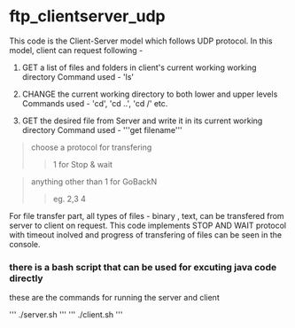 # ftp_clientserver_udp
This code is the Client-Server model which follows UDP protocol. In this model, client can request following - 

1. GET a list of files and folders in client's current working working directory
    Command used - 'ls'

2. CHANGE the current working directory to both lower and upper levels
     Commands used - 'cd', 'cd ..', 'cd /' etc.
     
3. GET the desired file from Server and write it in its current working directory 
     Command used -
     '''get filename'''
> choose a protocol for transfering 
>> 1 for Stop & wait

> anything other than 1 for GoBackN
>> eg. 2,3 4
    

For file transfer part, all types of files - binary , text, can be transfered from server to client on request. This code implements STOP AND WAIT protocol with timeout inolved and progress of transfering of files can be seen in the console.

### there is a bash script that can be used for excuting java code directly

these are the commands for running the server and client
 
'''
./server.sh
'''
'''
./client.sh
'''

